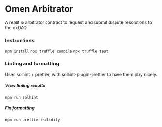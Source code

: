 # Omen Arbitrator #
A realit.io arbitrator contract to request and submit dispute resolutions to the dxDAO.

### Instructions
`npm install`
`npx truffle compile`
`npx truffle test`

### Linting and formatting
Uses solhint + prettier, with solhint-plugin-prettier to have them play nicely.

##### View linting results
`npm run solhint` 

##### Fix formatting
`npm run prettier:solidity` 
